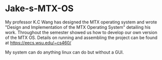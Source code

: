 # Jake-s-MTX-OS

My professor K.C Wang has designed the MTX operating system and wrote "Design and Implementation of the MTX Operating System" detailing his work. Throughout the semester showed us how to develop our own version of the MTX OS. Details on running and assembling the project can be found at https://eecs.wsu.edu/~cs460/

My system can do anything linux can do but without a GUI.
